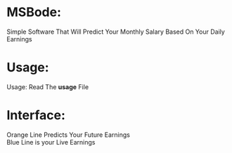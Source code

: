 # MSBode:
Simple Software That Will Predict Your Monthly Salary Based On Your Daily Earnings

# Usage:
Usage: Read The <b>usage</b> File

# Interface:
Orange Line Predicts Your Future Earnings<br>
Blue Line is your Live Earnings<br>
